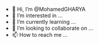 - 👋 Hi, I’m @MohamedGHARYA
- 👀 I’m interested in ...
- 🌱 I’m currently learning ...
- 💞️ I’m looking to collaborate on ...
- 📫 How to reach me ...

<!---
MohamedGHARYA/MohamedGHARYA is a ✨ special ✨ repository because its `README.md` (this file) appears on your GitHub profile.
You can click the Preview link to take a look at your changes.
--->
